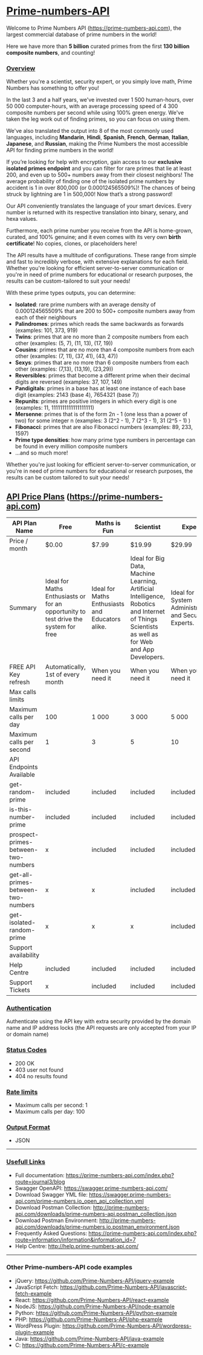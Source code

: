# [Prime-numbers-API ](https://prime-numbers-api.com)

Welcome to Prime Numbers API (https://prime-numbers-api.com), the largest commercial database of prime numbers in the world!

Here we have more than __5 billion__ curated primes from the first __130 billion composite numbers__, and counting!



### [Overview](https://prime-numbers-api.com/index.php?route=journal3/blog)
Whether you're a scientist, security expert, or you simply love math, Prime Numbers has something to offer you!

In the last 3 and a half years, we've invested over 1 500 human-hours, over 50 000 computer-hours, with an average processing speed of 4 300 composite numbers per second while using 100% green energy. We've taken the leg work out of finding primes, so you can focus on using them.

We've also translated the output into 8 of the most commonly used languages, including __Mandarin__, __Hindi__, __Spanish__, __French__, __German__, __Italian__, __Japanese__, and __Russian__, making the Prime Numbers the most accessible API for finding prime numbers in the world!

If you’re looking for help with encryption, gain access to our __exclusive isolated primes endpoint__ and you can filter for rare primes that lie at least 200, and even up to 500+ numbers away from their closest neighbors! The average probability of finding one of the isolated prime numbers by accident is 1 in over 800,000 (or 0.000124565509%)! The chances of being struck by lightning are 1 in 500,000! Now that’s a strong password!

Our API conveniently translates the language of your smart devices. Every number is returned with its respective translation into binary, senary, and hexa values.

Furthermore, each prime number you receive from the API is home-grown, curated, and 100% genuine; and it even comes with its very own __birth certificate__! No copies, clones, or placeholders here! 

The API results have a multitude of configurations. These range from simple and fast to incredibly verbose, with extensive explanations for each field. Whether you're looking for efficient server-to-server communication or you're in need of prime numbers for educational or research purposes, the results can be custom-tailored to suit your needs!

With these prime types outputs, you can determine:
* __Isolated__: rare prime numbers with an average density of 0.000124565509% that are 200 to 500+ composite numbers away from each of their neighbours
* __Palindromes__: primes which reads the same backwards as forwards (examples: 101, 373, 919)
* __Twins__: primes that are no more than 2 composite numbers from each other (examples: (5, 7), (11, 13), (17, 19))
* __Cousins__: primes that are no more than 4 composite numbers from each other (examples: (7, 11), (37, 41), (43, 47))
* __Sexys__: primes that are no more than 6 composite numbers from each other (examples: (7,13), (13,19), (23,29))
* __Reversibles__: primes that become a different prime when their decimal digits are reversed (examples: 37, 107, 149)
* __Pandigitals__: primes in a base has at least one instance of each base digit (examples: 2143 (base 4), 7654321 (base 7))
* __Repunits__: primes are positive integers in which every digit is one (examples: 11, 1111111111111111111)
* __Mersenne__: primes that is of the form 2n - 1 (one less than a power of two) for some integer n (examples: 3 (2^2 - 1), 7 (2^3 - 1), 31 (2^5 - 1) )
* __Fibonacci__: primes that are also Fibonacci numbers (examples: 89, 233, 1597)
* __Prime type densities__: how many prime type numbers in percentage can be found in every million composite numbers
* ...and so much more!
 

Whether you're just looking for efficient server-to-server communication, or you're in need of prime numbers for educational or research purposes, the results can be custom tailored to suit your needs!


## [API Price Plans](https://prime-numbers-api.com) (https://prime-numbers-api.com)
| API Plan Name                       | Free                      | Maths is Fun              | Scientist                 | Expert                    |
|-------------------------------------|---------------------------|---------------------------|---------------------------|---------------------------|
| Price / month                       |  $0.00                    |  $7.99                    |  $19.99                   |  $29.99                   |
| Summary                             | Ideal for Maths Enthusiasts or for an opportunity to test drive the system for free | Ideal for Maths Enthusiasts and Educators alike.  | Ideal for Big Data, Machine Learning, Artificial Intelligence, Robotics and Internet of Things Scientists as well as for Web and App Developers. | Ideal for System Administrators and Security Experts. |
| FREE API Key refresh                       |  Automatically, 1st of every month 	                   |  When you need it                    |  When you need it                   |  When you need it  
| Max calls limits                    |                           |                           |                           |                           |
| Maximum calls per day               |  100                      |  1 000                    |  3 000                    |  5 000                    |
| Maximum calls per second            |  1                        |  3                        |  5                        |  10                       |
| API Endpoints Available             |                           |                           |                           |                           |
| get-random-prime                    |  included                 |  included                 |  included                 |  included                 |
| is-this-number-prime                |  included                 |  included                 |  included                 |  included                 |
| prospect-primes-between-two-numbers |  x                        |  included                 |  included                 |  included                 |
| get-all-primes-between-two-numbers  |  x                        |  x                        |  included                 |  included                 |
| get-isolated-random-prime           |  x                        |  x                        |  x                        |  included                 |
| Support availability                |                           |                           |                           |                           |
| Help Centre                               |  included                 |  included                 |  included                 |  included                 |
| Support Tickets                            |  x                        |  included                 |  included                 |  included                 |


### [Authentication](https://prime-numbers-api.com/index.php?route=journal3/blog)
Authenticate using the API key with extra security provided by the domain name and IP address locks (the API requests are only accepted from your IP or domain name)




### [Status Codes](https://prime-numbers-api.com/index.php?route=journal3/blog)
* 200 OK
* 403 user not found
* 404 no results found




### [Rate limits](https://prime-numbers-api.com/index.php?route=journal3/blog)
* Maximum calls per second: 1
* Maximum calls per day: 100




### [Output Format](https://prime-numbers-api.com/index.php?route=journal3/blog)
* JSON

___


### [Usefull Links](https://prime-numbers-api.com/index.php?route=journal3/blog)

* Full documentation: https://prime-numbers-api.com/index.php?route=journal3/blog
* Swagger OpenAPI: https://swagger.prime-numbers-api.com/
* Download Swagger YML file: https://swagger.prime-numbers-api.com/prime-numbers.io_open_api_collection.yml
* Download Postman Collection: http://prime-numbers-api.com/downloads/prime-numbers-api.postman_collection.json
* Download Postman Environment: http://prime-numbers-api.com/downloads/prime-numbers.io.postman_environment.json
* Frequently Asked Questions: https://prime-numbers-api.com/index.php?route=information/information&information_id=7
* Help Centre: http://help.prime-numbers-api.com/
___

### Other Prime-numbers-API code examples
* jQuery: https://github.com/Prime-Numbers-API/jquery-example
* JavaScript Fetch: https://github.com/Prime-Numbers-API/javascript-fetch-example
* React: https://github.com/Prime-Numbers-API/react-example
* NodeJS: https://github.com/Prime-Numbers-API/node-example
* Python: https://github.com/Prime-Numbers-API/python-example
* PHP: https://github.com/Prime-Numbers-API/php-example
* WordPress Plugin: https://github.com/Prime-Numbers-API/wordpress-plugin-example
* Java: https://github.com/Prime-Numbers-API/java-example
* C: https://github.com/Prime-Numbers-API/c-example


